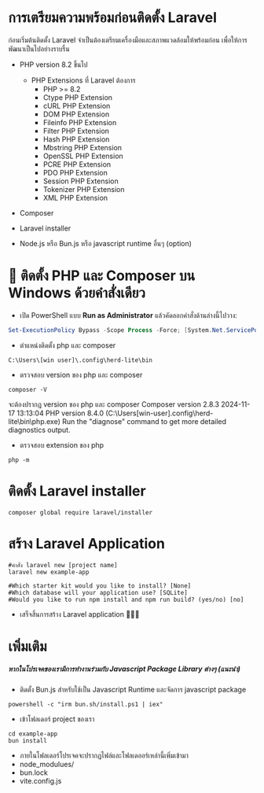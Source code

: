 # การเตรียมความพร้อมก่อนติดตั้ง Laravel

ก่อนเริ่มต้นติดตั้ง Laravel จำเป็นต้องเตรียมเครื่องมือและสภาพแวดล้อมให้พร้อมก่อน เพื่อให้การพัฒนาเป็นไปอย่างราบรื่น

- PHP version 8.2 ขึ้นไป

  - PHP Extensions ที่ Laravel ต้องการ
    - PHP >= 8.2
    - Ctype PHP Extension
    - cURL PHP Extension
    - DOM PHP Extension
    - Fileinfo PHP Extension
    - Filter PHP Extension
    - Hash PHP Extension
    - Mbstring PHP Extension
    - OpenSSL PHP Extension
    - PCRE PHP Extension
    - PDO PHP Extension
    - Session PHP Extension
    - Tokenizer PHP Extension
    - XML PHP Extension

- Composer
- Laravel installer
- Node.js หรือ Bun.js หรือ javascript runtime อื่นๆ (option)

# 🚀 ติดตั้ง PHP และ Composer บน Windows ด้วยคำสั่งเดียว

- เปิด PowerShell แบบ **Run as Administrator** แล้วคัดลอกคำสั่งด้านล่างนี้ไปวาง:

```powershell
Set-ExecutionPolicy Bypass -Scope Process -Force; [System.Net.ServicePointManager]::SecurityProtocol = [System.Net.ServicePointManager]::SecurityProtocol -bor 3072; iex ((New-Object System.Net.WebClient).DownloadString('https://php.new/install/windows/8.4'))
```

- ตำแหน่งติดตั้ง php และ composer

```
C:\Users\[win user]\.config\herd-lite\bin
```

- ตรวจสอบ version ของ php และ composer

```
composer -V
```

จะต้องปรากฏ version ของ php และ composer
Composer version 2.8.3 2024-11-17 13:13:04
PHP version 8.4.0 (C:\Users\[win-user]\.config\herd-lite\bin\php.exe)
Run the "diagnose" command to get more detailed diagnostics output.

- ตรวจสอบ extension ของ php

```
php -m
```

# ติดตั้ง Laravel installer

```
composer global require laravel/installer
```

# สร้าง Laravel Application

```
#คำสั่ง laravel new [project name]
laravel new example-app

```

```
#Which starter kit would you like to install? [None]
#Which database will your application use? [SQLite]
#Would you like to run npm install and npm run build? (yes/no) [no]
```

- เสร็จสิ้นการสร้าง Laravel application 🎉🎉🎉

# เพิ่มเติม

##### หากในโปรเจคของเรามีการทำงานร่วมกับ Javascript Package Library ต่างๆ (แนะนำ)

- ติดตั้ง Bun.js สำหรับใช้เป็น Javascript Runtime และจัดการ javascript package

```
powershell -c "irm bun.sh/install.ps1 | iex"
```

- เข้าโฟลเดอร์ project ของเรา

```
cd example-app
ิbun install
```

- ภายในโฟลเดอร์โปรเจคจะปรากฏไฟล์และโฟลเดออร์เหล่านี้เพิ่มเข้ามา
- node_modulues/
- bun.lock
- vite.config.js
